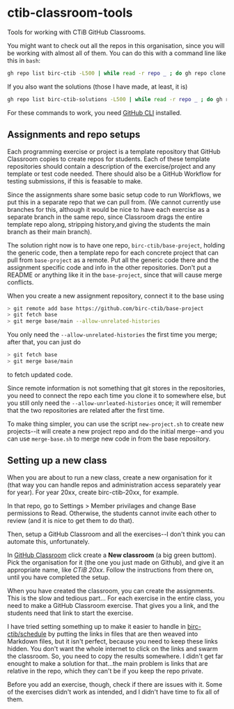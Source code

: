 # ctib-classroom-tools

Tools for working with CTiB GitHub Classrooms.

You might want to check out all the repos in this organisation, since you will be working with almost all of them. You can do this with a command line like this in `bash`:

```bash
gh repo list birc-ctib -L500 | while read -r repo _ ; do gh repo clone $repo $repo; done
```

If you also want the solutions (those I have made, at least, it is)

```bash
gh repo list birc-ctib-solutions -L500 | while read -r repo _ ; do gh repo clone $repo $repo; done
```

For these commands to work, you need [GitHub CLI](https://cli.github.com) installed.

## Assignments and repo setups

Each programming exercise or project is a template repository that GitHub Classroom copies to create repos for students. Each of these template repositories should contain a description of the exercise/project and any template or test code needed. There should also be a GitHub Workflow for testing submissions, if this is feasable to make.

Since the assignments share some basic setup code to run Workflows, we put this in a separate repo that we can pull from. (We cannot currently use branches for this, although it would be nice to have each exercise as a separate branch in the same repo, since Classroom drags the entire template repo along, stripping history,and giving the students the main branch as their main branch).

The solution right now is to have one repo, `birc-ctib/base-project`, holding the generic code, then a template repo for each concrete project that can pull from `base-project` as a remote. Put all the generic code there and the assignment specific code and info in the other repositories. Don't put a README or anything like it in the `base-project`, since that will cause merge conflicts.

When you create a new assignment repository, connect it to the base using

```sh
> git remote add base https://github.com/birc-ctib/base-project
> git fetch base
> git merge base/main --allow-unrelated-histories
```

You only need the `--allow-unrelated-histories` the first time you merge; after that, you can just do

```sh
> git fetch base
> git merge base/main
```

to fetch updated code.

Since remote information is not something that git stores in the repositories, you need to connect the repo each time you clone it to somewhere else, but you still only need the `--allow-unrleated-histories` once; it will remember that the two repositories are related after the first time.

To make thing simpler, you can use the script `new-project.sh` to create new projects--it will create a new project repo and do the initial merge--and you can use `merge-base.sh` to merge new code in from the base repository.

## Setting up a new class

When you are about to run a new class, create a new organisation for it (that way you can handle repos and administration access separately year for year). For year 20xx, create birc-ctib-20xx, for example.

In that repo, go to Settings > Member privilages and change Base permissions to Read. Otherwise, the students cannot invite each other to review (and it is nice to get them to do that).

Then, setup a GitHub Classroom and all the exercises--I don't think you can automate this, unfortunately.

In [GitHub Classroom](classroom.github.com) click create a **New classroom** (a big green buttom). Pick the organisation for it (the one you just made on Github), and give it an appropriate name, like *CTiB 20xx*. Follow the instructions from there on, until you have completed the setup.

When you have created the classroom, you can create the assignments. This is the slow and tedious part... For each exercise in the entire class, you need to make a GitHub Classroom exercise. That gives you a link, and the students need that link to start the exercise.

I have tried setting something up to make it easier to handle in [birc-ctib/schedule](https://github.com/birc-ctib/schedule) by putting the links in files that are then weaved into Markdown files, but it isn't perfect, because you need to keep these links hidden. You don't want the whole internet to click on the links and swarm the classroom. So, you need to copy the results somewhere. I didn't get far enought to make a solution for that...the main problem is links that are relative in the repo, which they can't be if you keep the repo private.

Before you add an exercise, though, check if there are issues with it. Some of the exercises didn't work as intended, and I didn't have time to fix all of them.
